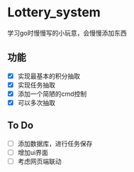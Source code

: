 # Lottery_system
学习go时慢慢写的小玩意，会慢慢添加东西
## 功能
- [x] 实现最基本的积分抽取 
- [x] 实现任务抽取
- [x] 添加一个简陋的cmd控制
- [x] 可以多次抽取
## To Do
- [ ] 添加数据库，进行任务保存
- [ ] 增加ui界面
- [ ] 考虑网页端联动
